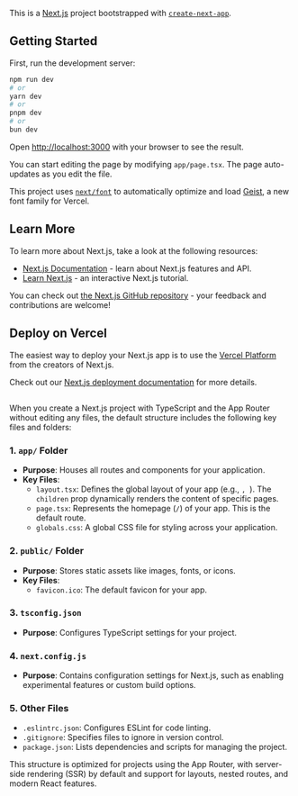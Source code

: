 This is a [Next.js](https://nextjs.org) project bootstrapped with [`create-next-app`](https://nextjs.org/docs/app/api-reference/cli/create-next-app).

## Getting Started

First, run the development server:

```bash
npm run dev
# or
yarn dev
# or
pnpm dev
# or
bun dev
```

Open [http://localhost:3000](http://localhost:3000) with your browser to see the result.

You can start editing the page by modifying `app/page.tsx`. The page auto-updates as you edit the file.

This project uses [`next/font`](https://nextjs.org/docs/app/building-your-application/optimizing/fonts) to automatically optimize and load [Geist](https://vercel.com/font), a new font family for Vercel.

## Learn More

To learn more about Next.js, take a look at the following resources:

- [Next.js Documentation](https://nextjs.org/docs) - learn about Next.js features and API.
- [Learn Next.js](https://nextjs.org/learn) - an interactive Next.js tutorial.

You can check out [the Next.js GitHub repository](https://github.com/vercel/next.js) - your feedback and contributions are welcome!

## Deploy on Vercel

The easiest way to deploy your Next.js app is to use the [Vercel Platform](https://vercel.com/new?utm_medium=default-template&filter=next.js&utm_source=create-next-app&utm_campaign=create-next-app-readme) from the creators of Next.js.

Check out our [Next.js deployment documentation](https://nextjs.org/docs/app/building-your-application/deploying) for more details.

##

When you create a Next.js project with TypeScript and the App Router without editing any files, the default structure includes the following key files and folders:

### **1. `app/` Folder**

- **Purpose**: Houses all routes and components for your application.
- **Key Files**:
  - `layout.tsx`: Defines the global layout of your app (e.g., `, `). The `children` prop dynamically renders the content of specific pages.
  - `page.tsx`: Represents the homepage (`/`) of your app. This is the default route.
  - `globals.css`: A global CSS file for styling across your application.

### **2. `public/` Folder**

- **Purpose**: Stores static assets like images, fonts, or icons.
- **Key Files**:
  - `favicon.ico`: The default favicon for your app.

### **3. `tsconfig.json`**

- **Purpose**: Configures TypeScript settings for your project.

### **4. `next.config.js`**

- **Purpose**: Contains configuration settings for Next.js, such as enabling experimental features or custom build options.

### **5. Other Files**

- `.eslintrc.json`: Configures ESLint for code linting.
- `.gitignore`: Specifies files to ignore in version control.
- `package.json`: Lists dependencies and scripts for managing the project.

This structure is optimized for projects using the App Router, with server-side rendering (SSR) by default and support for layouts, nested routes, and modern React features.
